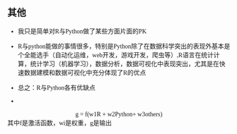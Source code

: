 ## 其他

<font face="Georgia">

+ 我只是简单对R与Python做了某些方面片面的PK

+ R与python能做的事情很多，特别是Python除了在数据科学突出的表现外基本是个全能选手（自动化运维，web开发，游戏开发，爬虫等）,R语言在统计计算，统计学习（机器学习），数据分析，数据可视化中表现突出，尤其是在快速数据建模和数据可视化中充分体现了R的优点

+  总之：R与Python各有优缺点

+ 
<div align=center>g  = f(w1R + w2Python+ w3others) </div>
其中f是激活函数，wi是权重，g是输出


</font>